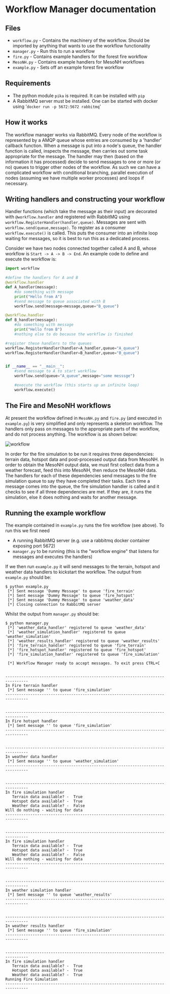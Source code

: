 # Workflow Manager documentation

## Files
* `workflow.py` -  Contains the machinery of the workflow. Should be imported by anything that wants to use the workflow functionality
* `manager.py` - Run this to run a workflow
* `fire.py` - Contains example handlers for the forest fire workflow
* `MesoNH.py` - Contains example handlers for MesoNH workflows
* `example.py` - Sets off an example forest fire workflow 

## Requirements
* The python module `pika` is required. It can be installed with `pip`
* A RabbitMQ server must be installed. One can be started with docker using '`docker run -p 5672:5672 rabbitmq`'


## How it works
The workflow manager works via RabbitMQ. Every node of the workflow is represented by a AMQP queue whose entries are consumed by a 'handler' callback function. When a message is put into a node's queue, the handler function is called, inspects the message, then carries out some task appropriate for the message. The handler may then (based on the information it has processed) decide to send messages to one or more (or no) queues to trigger other nodes of the workflow. As such we can have a complicated workflow with conditional branching, parallel execution of nodes (assuming we have multiple worker processes) and loops if necessary.

## Writing handlers and constructing your workflow
Handler functions (which take the message as their input) are decorated with `@workflow.handler` and registered with RabbitMQ using `workflow.RegisterHandler(handler,queue)`. Messages are sent with `workflow.send(queue,message)`. To register as a consumer `workflow.execute()` is called. This puts the consumer into an infinite loop waiting for messages, so it is best to run this as a dedicated process. 

Consider we have two nodes connected together called A and B, whose workflow is `Start -> A -> B -> End`. An example code to define and execute the workflow is:
```python
import workflow

#define the handlers for A and B
@workflow.handler
def A_handler(message):
    #do something with message
    print("Hello from A")
    #send message to queue associated with B
    workflow.send(message=message,queue="B_queue")

@workflow.handler
def B_handler(message):
    #do something with message
    print("Hello from B")
    #nothing else to do because the workflow is finished

#register these handlers to the queues
workflow.RegisterHandler(handler=A_handler,queue="A_queue")
workflow.RegisterHandler(handler=B_handler,queue="B_queue")


if __name__ == "__main__":
    #send message to A to start workflow
    workflow.send(queue="A_queue",message="some messsge")

    #execute the workflow (this starts up an infinite loop)
    workflow.execute()
```

## The Fire and MesoNH workflows
At present the workflow defined in `MesoNH.py` and `fire.py` (and executed in `example.py`) is very simplified and only represents a skeleton workflow. The handlers only pass on messages to the appropriate parts of the workflow, and do not process anything. The workflow is as shown below:

![workflow](example.png)

In order for the fire simulation to be run it requires three dependencies: terrain data, hotspot data and post-processed output data from MesoNH. In order to obtain the MesoNH output data, we must first collect data from a weather forecast, feed this into MesoNH, then reduce the MesoNH data. The handlers for each of these dependencies send messages to the fire simulation queue to say they have completed their tasks. Each time a message comes into the queue, the fire simulation handler is called and it checks to see if all three dependencies are met. If they are, it runs the simulation, else it does nothing and waits for another message.

## Running the example workflow
The example contained in `example.py` runs the fire workflow (see above). To run this we first need
* A running RabbitMQ server (e.g. use a rabbitmq docker container exposing port 5672)
* `manager.py` to be running (this is the "workflow engine" that listens for messages and executes the handlers)

If we then run `example.py` it will send messages to the terrain, hotspot and weather data handlers to kickstart the workflow. The output from `example.py` should be:
```
$ python example.py 
 [*] Sent message 'Dummy Message' to queue 'fire_terrain'
 [*] Sent message 'Dummy Message' to queue 'fire_hotspot'
 [*] Sent message 'Dummy Message' to queue 'weather_data'
 [*] Closing connection to RabbitMQ server
```

Whilst the output from `manager.py` should be:
```
$ python manager.py 
 [*] 'weather_data_handler' registered to queue 'weather_data'
 [*] 'weather_simulation_handler' registered to queue 'weather_simulation'
 [*] 'weather_results_handler' registered to queue 'weather_results'
 [*] 'fire_terrain_handler' registered to queue 'fire_terrain'
 [*] 'fire_hotspot_handler' registered to queue 'fire_hotspot'
 [*] 'fire_simulation_handler' registered to queue 'fire_simulation'

 [*] Workflow Manager ready to accept messages. To exit press CTRL+C 


--------------------------------------------------------------------------------
In Fire terrain handler
 [*] Sent message '' to queue 'fire_simulation'
--------------------------------------------------------------------------------


--------------------------------------------------------------------------------
In Fire hotspot handler
 [*] Sent message '' to queue 'fire_simulation'
--------------------------------------------------------------------------------


--------------------------------------------------------------------------------
In weather data handler
 [*] Sent message '' to queue 'weather_simulation'
--------------------------------------------------------------------------------


--------------------------------------------------------------------------------
In fire simulation handler
   Terrain data available? -  True
   Hotspot data available? -  True
   Weather data available? -  False
Will do nothing - waiting for data
--------------------------------------------------------------------------------


--------------------------------------------------------------------------------
In fire simulation handler
   Terrain data available? -  True
   Hotspot data available? -  True
   Weather data available? -  False
Will do nothing - waiting for data
--------------------------------------------------------------------------------


--------------------------------------------------------------------------------
In weather simulation handler
 [*] Sent message '' to queue 'weather_results'
--------------------------------------------------------------------------------


--------------------------------------------------------------------------------
In weather results handler
 [*] Sent message '' to queue 'fire_simulation'
--------------------------------------------------------------------------------


--------------------------------------------------------------------------------
In fire simulation handler
   Terrain data available? -  True
   Hotspot data available? -  True
   Weather data available? -  True
Running Fire Simulation
--------------------------------------------------------------------------------

```